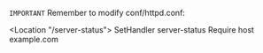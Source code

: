 
`` IMPORTANT ``
Remember to modify conf/httpd.conf:

<Location "/server-status">
    SetHandler server-status
    Require host example.com
</Location>
